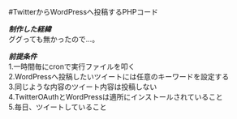 #TwitterからWordPressへ投稿するPHPコード

***制作した経緯***  
ググっても無かったので…。  
  
***前提条件***  
1.一時間毎にcronで実行ファイルを叩く  
2.WordPressへ投稿したいツイートには任意のキーワードを設定する  
3.同じような内容のツイート内容は投稿しない  
4.TwitterOAuthとWordPressは適所にインストールされていること  
5.毎日、ツイートしていること  
